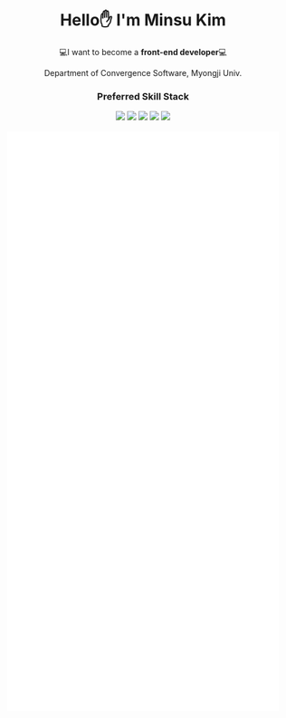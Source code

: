 <div align="center">
  <h1>Hello✋ I'm Minsu Kim</h1>
  <p>💻I want to become a <strong>front-end developer</strong>💻</p>
  <p> Department of Convergence Software, Myongji Univ.</p>
  <h3>Preferred Skill Stack</h3> 
  <div display="flex">
    <img src="https://img.shields.io/badge/Next.js-363636?style=flat-square&logo=Next.js&logoColor=white"/>
    <img src="https://img.shields.io/badge/React-61DAFB?style=flat-square&logo=React&logoColor=white"/>
    <img src="https://img.shields.io/badge/TypeScript-3178C6?style=flat-square&logo=TypeScript&logoColor=white"/>
    <img src="https://img.shields.io/badge/Tailwindcss-06B6D4?style=flat-square&logo=Tailwindcss&logoColor=white"/>
    <img src="https://img.shields.io/badge/Solidity-363636?style=flat-square&logo=Solidity&logoColor=white"/>
  </div>
  <br>
  
  <picture>
  <img src="/github-metrics.svg" alt="Metrics">
  </picture>  

<div>
